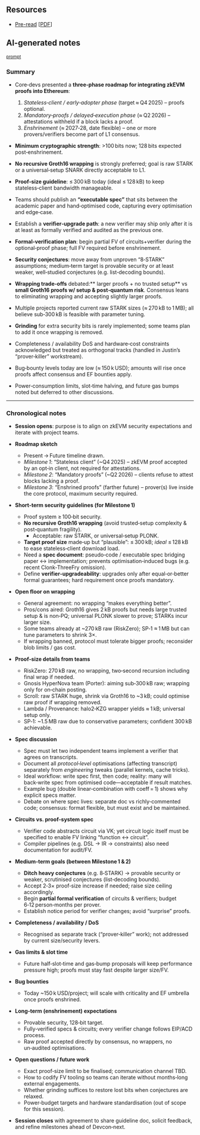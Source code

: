 ## Resources

- [Pre-read](https://notes.ethereum.org/3-V-mUFUSliephNFkhaVyA) [[PDF](Slides-notes/11-Jun-zkEVM-security-preread.pdf)]

## AI-generated notes

<sup>[prompt](Slides-notes/AI-info.md)</sup>

### Summary

* Core‑devs presented a **three‑phase roadmap for integrating zkEVM proofs into Ethereum**:

  1. *Stateless‑client / early‑adopter phase* (target ≈ Q4 2025) – proofs optional.
  2. *Mandatory‑proofs / delayed‑execution phase* (≈ Q2 2026) – attestations withheld if a block lacks a proof.
  3. *Enshrinement* (≈ 2027‑28, date flexible) – one or more provers/verifiers become part of L1 consensus.
* **Minimum cryptographic strength**: >100 bits now; 128 bits expected post‑enshrinement.
* **No recursive Groth16 wrapping** is strongly preferred; goal is raw STARK or a universal‑setup SNARK directly acceptable to L1.
* **Proof‑size guideline**: ≤ 300 kB today (ideal ≤ 128 kB) to keep stateless‑client bandwidth manageable.
* Teams should publish an **“executable spec”** that sits between the academic paper and hand‑optimised code, capturing every optimisation and edge‑case.
* Establish a **verifier‑upgrade path**: a new verifier may ship only after it is at least as formally verified and audited as the previous one.
* **Formal‑verification plan**: begin partial FV of circuits+verifier during the optional‑proof phase; full FV required before enshrinement.
* **Security conjectures**: move away from unproven “8‑STARK” assumptions; medium‑term target is provable security or at least weaker, well‑studied conjectures (e.g. list‑decoding bounds).
* **Wrapping trade‑offs** debated:\*\* larger proofs + no trusted setup\*\* vs **small Groth16 proofs w/ setup & post‑quantum risk**. Consensus leans to eliminating wrapping and accepting slightly larger proofs.
* Multiple projects reported current raw STARK sizes (≈ 270 kB to 1 MB); all believe sub‑300 kB is feasible with parameter tuning.
* **Grinding** for extra security bits is rarely implemented; some teams plan to add it once wrapping is removed.
* Completeness / availability DoS and hardware‑cost constraints acknowledged but treated as orthogonal tracks (handled in Justin’s “prover‑killer” workstream).
* Bug‑bounty levels today are low (≈ 150 k USD); amounts will rise once proofs affect consensus and EF bounties apply.
* Power‑consumption limits, slot‑time halving, and future gas bumps noted but deferred to other discussions.

---

### Chronological notes

* **Session opens**: purpose is to align on zkEVM security expectations and iterate with project teams.
* **Roadmap sketch**

  * Present → Future timeline drawn.
  * *Milestone 1*: “Stateless client” (\~Q4 2025) – zkEVM proof accepted by an opt‑in client, not required for attestations.
  * *Milestone 2*: “Mandatory proofs” (\~Q2 2026) – clients refuse to attest blocks lacking a proof.
  * *Milestone 3*: “Enshrined proofs” (farther future) – prover(s) live inside the core protocol, maximum security required.
* **Short‑term security guidelines (for Milestone 1)**

  * Proof system ≥ 100‑bit security.
  * **No recursive Groth16 wrapping** (avoid trusted‑setup complexity & post‑quantum fragility).
    * Acceptable: raw STARK, or universal‑setup PLONK.
  * **Target proof size** made‑up but “plausible”: ≤ 300 kB; *ideal* ≤ 128 kB to ease stateless‑client download load.
  * Need a **spec document**: pseudo‑code / executable spec bridging paper ↔ implementation; prevents optimisation‑induced bugs (e.g. recent Clonk‑ThreeFry omission).
  * Define **verifier‑upgradeability**: upgrades only after equal‑or‑better formal guarantees; hard requirement once proofs mandatory.
* **Open floor on wrapping**

  * General agreement: no wrapping “makes everything better”.
  * Pros/cons aired: Groth16 gives 2 kB proofs but needs large trusted setup & is non‑PQ; universal PLONK slower to prove; STARKs incur larger size.
  * Some teams already at \~270 kB raw (RiskZero); SP‑1 ≈ 1 MB but can tune parameters to shrink 3×.
  * If wrapping banned, protocol must tolerate bigger proofs; reconsider blob limits / gas cost.
* **Proof‑size details from teams**

  * RiskZero: 270 kB raw, no wrapping, two‑second recursion including final wrap if needed.
  * Gnosis HyperNova team (Porter): aiming sub‑300 kB raw; wrapping only for on‑chain posting.
  * Scroll: raw STARK huge, shrink via Groth16 to \~3 kB; could optimise raw proof if wrapping removed.
  * Lambda / Provenance: halo2‑KZG wrapper yields ≈ 1 kB; universal setup only.
  * SP‑1: \~1.5 MB raw due to conservative parameters; confident 300 kB achievable.
* **Spec discussion**

  * Spec must let two independent teams implement a verifier that agrees on transcripts.
  * Document all *protocol‑level* optimisations (affecting transcript) separately from *engineering* tweaks (parallel kernels, cache tricks).
  * Ideal workflow: write spec first, then code; reality: many will back‑write spec from optimised code—acceptable if result matches.
  * Example bug (double linear‑combination with coeff = 1) shows why explicit specs matter.
  * Debate on where spec lives: separate doc vs richly‑commented code; consensus: format flexible, but must exist and be maintained.
* **Circuits vs. proof‑system spec**

  * Verifier code abstracts circuit via VK; yet circuit logic itself must be specified to enable FV linking “function ↔ circuit”.
  * Compiler pipelines (e.g. DSL → IR → constraints) also need documentation for audit/FV.
* **Medium‑term goals (between Milestone 1 & 2)**

  * **Ditch heavy conjectures** (e.g. 8‑STARK) → provable security or weaker, scrutinised conjectures (list‑decoding bounds).
  * Accept 2‑3× proof‑size increase if needed; raise size ceiling accordingly.
  * Begin **partial formal verification** of circuits & verifiers; budget 6‑12 person‑months per prover.
  * Establish notice period for verifier changes; avoid “surprise” proofs.
* **Completeness / availability / DoS**

  * Recognised as separate track (“prover‑killer” work); not addressed by current size/security levers.
* **Gas limits & slot time**

  * Future half‑slot‑time and gas‑bump proposals will keep performance pressure high; proofs must stay fast despite larger size/FV.
* **Bug bounties**

  * Today \~150 k USD/project; will scale with criticality and EF umbrella once proofs enshrined.
* **Long‑term (enshrinement) expectations**

  * Provable security, 128‑bit target.
  * Fully‑verified specs & circuits; every verifier change follows EIP/ACD process.
  * Raw proof accepted directly by consensus, no wrappers, no un‑audited optimisations.
* **Open questions / future work**

  * Exact proof‑size limit to be finalised; communication channel TBD.
  * How to codify FV tooling so teams can iterate without months‑long external engagements.
  * Whether grinding suffices to restore lost bits when conjectures are relaxed.
  * Power‑budget targets and hardware standardisation (out of scope for this session).
* **Session closes** with agreement to share guideline doc, solicit feedback, and refine milestones ahead of Devcon‑next.